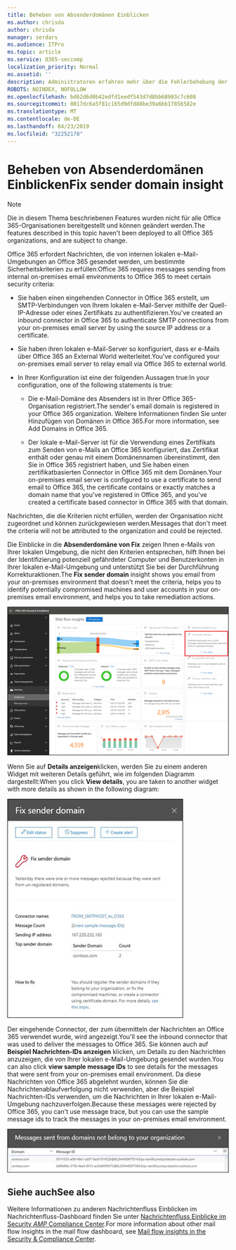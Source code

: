 ```yaml
---
title: Beheben von Absenderdomänen Einblicken
ms.author: chrisda
author: chrisda
manager: serdars
ms.audience: ITPro
ms.topic: article
ms.service: O365-seccomp
localization_priority: Normal
ms.assetid: ''
description: Administratoren erfahren mehr über die Fehlerbehebung der Absenderdomäne im Nachrichtenübermittlungs-Dashboard im Security & Compliance Center.
ROBOTS: NOINDEX, NOFOLLOW
ms.openlocfilehash: bd62d6d0b42edfd1eedf543d7d8bb68903c7c608
ms.sourcegitcommit: 0017dc6a5f81c165d9dfd88be39a6bb17856582e
ms.translationtype: MT
ms.contentlocale: de-DE
ms.lasthandoff: 04/23/2019
ms.locfileid: "32252178"
---
```

# <a name="fix-sender-domain-insight"></a><span data-ttu-id="63d5f-103">Beheben von Absenderdomänen Einblicken</span><span class="sxs-lookup"><span data-stu-id="63d5f-103">Fix sender domain insight</span></span>

> [!NOTE]
> <span data-ttu-id="63d5f-104">Die in diesem Thema beschriebenen Features wurden nicht für alle Office 365-Organisationen bereitgestellt und können geändert werden.</span><span class="sxs-lookup"><span data-stu-id="63d5f-104">The features described in this topic haven't been deployed to all Office 365 organizations, and are subject to change.</span></span>

<span data-ttu-id="63d5f-105">Office 365 erfordert Nachrichten, die von internen lokalen e-Mail-Umgebungen an Office 365 gesendet werden, um bestimmte Sicherheitskriterien zu erfüllen:</span><span class="sxs-lookup"><span data-stu-id="63d5f-105">Office 365 requires messages sending from internal on-premises email environments to Office 365 to meet certain security criteria:</span></span>

- <span data-ttu-id="63d5f-106">Sie haben einen eingehenden Connector in Office 365 erstellt, um SMTP-Verbindungen von Ihrem lokalen e-Mail-Server mithilfe der Quell-IP-Adresse oder eines Zertifikats zu authentifizieren.</span><span class="sxs-lookup"><span data-stu-id="63d5f-106">You've created an inbound connector in Office 365 to authenticate SMTP connections from your on-premises email server by using the source IP address or a certificate.</span></span>

- <span data-ttu-id="63d5f-107">Sie haben ihren lokalen e-Mail-Server so konfiguriert, dass er e-Mails über Office 365 an External World weiterleitet.</span><span class="sxs-lookup"><span data-stu-id="63d5f-107">You've configured your on-premises email server to relay email via Office 365 to external world.</span></span>

- <span data-ttu-id="63d5f-108">In Ihrer Konfiguration ist eine der folgenden Aussagen true:</span><span class="sxs-lookup"><span data-stu-id="63d5f-108">In your configuration, one of the following statements is true:</span></span>

  - <span data-ttu-id="63d5f-109">Die e-Mail-Domäne des Absenders ist in Ihrer Office 365-Organisation registriert.</span><span class="sxs-lookup"><span data-stu-id="63d5f-109">The sender's email domain is registered in your Office 365 organization.</span></span> <span data-ttu-id="63d5f-110">Weitere Informationen finden Sie unter Hinzufügen von Domänen in Office 365.</span><span class="sxs-lookup"><span data-stu-id="63d5f-110">For more information, see Add Domains in Office 365.</span></span>

  - <span data-ttu-id="63d5f-111">Der lokale e-Mail-Server ist für die Verwendung eines Zertifikats zum Senden von e-Mails an Office 365 konfiguriert, das Zertifikat enthält oder genau mit einem Domänennamen übereinstimmt, den Sie in Office 365 registriert haben, und Sie haben einen zertifikatbasierten Connector in Office 365 mit dem Domänen.</span><span class="sxs-lookup"><span data-stu-id="63d5f-111">Your on-premises email server is configured to use a certificate to send email to Office 365, the certificate contains or exactly matches a domain name that you've registered in Office 365, and you've created a certificate based connector in Office 365 with that domain.</span></span> 

<span data-ttu-id="63d5f-112">Nachrichten, die die Kriterien nicht erfüllen, werden der Organisation nicht zugeordnet und können zurückgewiesen werden.</span><span class="sxs-lookup"><span data-stu-id="63d5f-112">Messages that don't meet the criteria will not be attributed to the organization and could be rejected.</span></span>

<span data-ttu-id="63d5f-113">Die Einblicke in die **Absenderdomäne von Fix** zeigen Ihnen e-Mails von Ihrer lokalen Umgebung, die nicht den Kriterien entsprechen, hilft Ihnen bei der Identifizierung potenziell gefährdeter Computer und Benutzerkonten in Ihrer lokalen e-Mail-Umgebung und unterstützt Sie bei der Durchführung Korrekturaktionen.</span><span class="sxs-lookup"><span data-stu-id="63d5f-113">The **Fix sender domain** insight shows you email from your on-premises environment that doesn't meet the criteria, helps you to identify potentially compromised machines and user accounts in your on-premises email environment, and helps you to take remediation actions.</span></span>

![Die FehlerbeHebung der Absenderdomäne im Nachrichtenübermittlungs-Dashboard im Security & Compliance Center](media/sender-domain-insight-selected.png)

<span data-ttu-id="63d5f-115">Wenn Sie auf **Details anzeigen**klicken, werden Sie zu einem anderen Widget mit weiteren Details geführt, wie im folgenden Diagramm dargestellt:</span><span class="sxs-lookup"><span data-stu-id="63d5f-115">When you click **View details**, you are taken to another widget with more details as shown in the following diagram:</span></span>

![Das Widget "Details" in der FehlerbeHebung der Absenderdomäne](media/sender-domain-view-details.png)

<span data-ttu-id="63d5f-117">Der eingehende Connector, der zum übermitteln der Nachrichten an Office 365 verwendet wurde, wird angezeigt.</span><span class="sxs-lookup"><span data-stu-id="63d5f-117">You'll see the inbound connector that was used to deliver the messages to Office 365.</span></span> <span data-ttu-id="63d5f-118">Sie können auch auf **Beispiel Nachrichten-IDs anzeigen** klicken, um Details zu den Nachrichten anzuzeigen, die von Ihrer lokalen e-Mail-Umgebung gesendet wurden.</span><span class="sxs-lookup"><span data-stu-id="63d5f-118">You can also click **view sample message IDs** to see details for the messages that were sent from your on-premises email environment.</span></span> <span data-ttu-id="63d5f-119">Da diese Nachrichten von Office 365 abgelehnt wurden, können Sie die Nachrichtenablaufverfolgung nicht verwenden, aber die Beispiel Nachrichten-IDs verwenden, um die Nachrichten in Ihrer lokalen e-Mail-Umgebung nachzuverfolgen.</span><span class="sxs-lookup"><span data-stu-id="63d5f-119">Because these messages were rejected by Office 365, you can't use message trace, but you can use the sample message ids to track the messages in your on-premises email environment.</span></span>

![Anzeigen von Beispiel Nachrichten-IDs in der FehlerbeHebung der Absenderdomäne](media/sender-domain-view-sample-message-ids.png)

## <a name="see-also"></a><span data-ttu-id="63d5f-121">Siehe auch</span><span class="sxs-lookup"><span data-stu-id="63d5f-121">See also</span></span>

<span data-ttu-id="63d5f-122">Weitere Informationen zu anderen Nachrichtenfluss Einblicken im Nachrichtenfluss-Dashboard finden Sie unter [Nachrichtenfluss Einblicke im Security _AMP_ Compliance Center](mail-flow-insights-v2.md).</span><span class="sxs-lookup"><span data-stu-id="63d5f-122">For more information about other mail flow insights in the mail flow dashboard, see [Mail flow insights in the Security & Compliance Center](mail-flow-insights-v2.md).</span></span>
